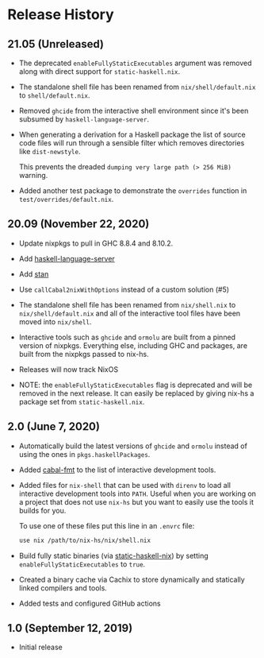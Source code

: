 # Release History

## 21.05 (Unreleased)

  * The deprecated `enableFullyStaticExecutables` argument was removed
    along with direct support for `static-haskell.nix`.

  * The standalone shell file has been renamed from
    `nix/shell/default.nix` to `shell/default.nix`.

  * Removed `ghcide` from the interactive shell environment since it's
    been subsumed by `haskell-language-server`.

  * When generating a derivation for a Haskell package the list of
    source code files will run through a sensible filter which removes
    directories like `dist-newstyle`.

    This prevents the dreaded `dumping very large path (> 256 MiB)`
    warning.

  * Added another test package to demonstrate the `overrides` function
    in `test/overrides/default.nix`.

## 20.09 (November 22, 2020)

  * Update nixpkgs to pull in GHC 8.8.4 and 8.10.2.

  * Add [haskell-language-server](https://github.com/haskell/haskell-language-server)

  * Add [stan](https://github.com/kowainik/stan)

  * Use `callCabal2nixWithOptions` instead of a custom solution (#5)

  * The standalone shell file has been renamed from `nix/shell.nix` to
    `nix/shell/default.nix` and all of the interactive tool files have
    been moved into `nix/shell`.

  * Interactive tools such as `ghcide` and `ormolu` are built from a
    pinned version of nixpkgs.  Everything else, including GHC and
    packages, are built from the nixpkgs passed to nix-hs.

  * Releases will now track NixOS

  * NOTE: the `enableFullyStaticExecutables` flag is deprecated and
    will be removed in the next release.  It can easily be replaced by
    giving nix-hs a package set from `static-haskell.nix`.

## 2.0 (June 7, 2020)

  * Automatically build the latest versions of `ghcide` and `ormolu`
    instead of using the ones in `pkgs.haskellPackages`.

  * Added [cabal-fmt](https://github.com/phadej/cabal-fmt) to the list
    of interactive development tools.

  * Added files for `nix-shell` that can be used with `direnv` to load
    all interactive development tools into `PATH`.  Useful when you
    are working on a project that does not use `nix-hs` but you want
    to easily use the tools it builds for you.

    To use one of these files put this line in an `.envrc` file:

    ```sh
    use nix /path/to/nix-hs/nix/shell.nix
    ```

  * Build fully static binaries (via [static-haskell-nix][]) by
    setting `enableFullyStaticExecutables` to `true`.

  * Created a binary cache via Cachix to store dynamically and
    statically linked compilers and tools.

  * Added tests and configured GitHub actions

[static-haskell-nix]: https://github.com/nh2/static-haskell-nix

## 1.0 (September 12, 2019)

  * Initial release

